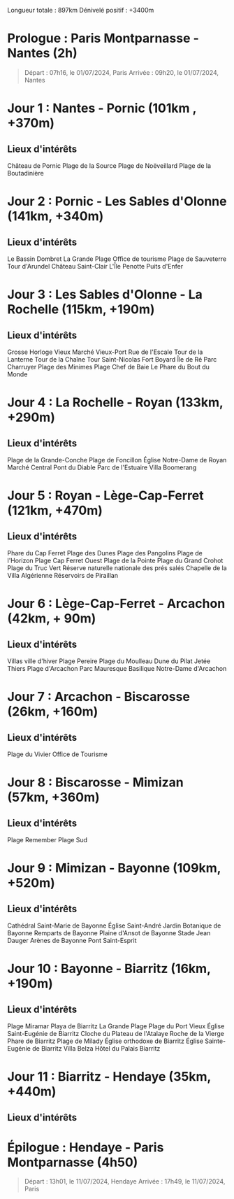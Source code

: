 Longueur totale : 897km
Dénivelé positif : +3400m
# Prologue : Paris Montparnasse - Nantes (2h)
>Départ : 07h16, le 01/07/2024, Paris
>Arrivée : 09h20, le 01/07/2024, Nantes
# Jour 1 : Nantes - Pornic (101km , +370m)
## Lieux d'intérêts
Château de Pornic
Plage de la Source
Plage de Noëveillard
Plage de la Boutadinière
# Jour 2 : Pornic - Les Sables d'Olonne (141km, +340m)
## Lieux d'intérêts
Le Bassin Dombret
La Grande Plage
Office de tourisme
Plage de Sauveterre
Tour d'Arundel
Château Saint-Clair
L'Île Penotte
Puits d'Enfer
# Jour 3 : Les Sables d'Olonne - La Rochelle (115km, +190m)
## Lieux d'intérêts
Grosse Horloge
Vieux Marché
Vieux-Port
Rue de l'Escale
Tour de la Lanterne
Tour de la Chaîne
Tour Saint-Nicolas
Fort Boyard
Île de Ré
Parc Charruyer
Plage des Minimes
Plage Chef de Baie
Le Phare du Bout du Monde
# Jour 4 : La Rochelle - Royan (133km, +290m)
## Lieux d'intérêts
Plage de la Grande-Conche
Plage de Foncillon
Église Notre-Dame de Royan
Marché Central
Pont du Diable
Parc de l'Estuaire
Villa Boomerang
# Jour 5 : Royan - Lège-Cap-Ferret (121km, +470m)
## Lieux d'intérêts
Phare du Cap Ferret
Plage des Dunes
Plage des Pangolins
Plage de l'Horizon
Plage Cap Ferret Ouest
Plage de la Pointe
Plage du Grand Crohot
Plage du Truc Vert
Réserve naturelle nationale des prés salés
Chapelle de la Villa Algérienne
Réservoirs de Piraillan
# Jour 6 : Lège-Cap-Ferret - Arcachon (42km, + 90m)
## Lieux d'intérêts
Villas ville d'hiver
Plage Pereire
Plage du Moulleau
Dune du Pilat
Jetée Thiers
Plage d'Arcachon
Parc Mauresque
Basilique Notre-Dame d'Arcachon
# Jour 7 : Arcachon - Biscarosse (26km, +160m)
## Lieux d'intérêts
Plage du Vivier
Office de Tourisme
# Jour 8 : Biscarosse - Mimizan (57km, +360m)
## Lieux d'intérêts
Plage Remember
Plage Sud
# Jour 9 : Mimizan - Bayonne (109km, +520m)
## Lieux d'intérêts
Cathédral Saint-Marie de Bayonne
Église Saint-André
Jardin Botanique de Bayonne
Remparts de Bayonne
Plaine d'Ansot de Bayonne
Stade Jean Dauger
Arènes de Bayonne
Pont Saint-Esprit
# Jour 10 : Bayonne - Biarritz (16km, +190m)
## Lieux d'intérêts
Plage Miramar
Playa de Biarritz
La Grande Plage
Plage du Port Vieux
Église Saint-Eugénie de Biarritz
Cloche du Plateau de l'Atalaye
Roche de la Vierge
Phare de Biarritz
Plage de Milady
Église orthodoxe de Biarritz
Église Sainte-Eugénie de Biarritz
Villa Belza
Hôtel du Palais Biarritz
# Jour 11 : Biarritz - Hendaye (35km, +440m)

## Lieux d'intérêts
# Épilogue : Hendaye - Paris Montparnasse (4h50)
>Départ : 13h01, le 11/07/2024, Hendaye
>Arrivée : 17h49, le 11/07/2024, Paris